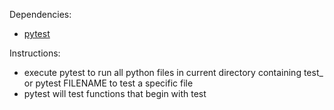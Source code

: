 Dependencies:
* [pytest](https://docs.pytest.org)

Instructions:
* execute pytest to run all python files in current directory containing test_ or pytest FILENAME to test a specific file
* pytest will test functions that begin with test
